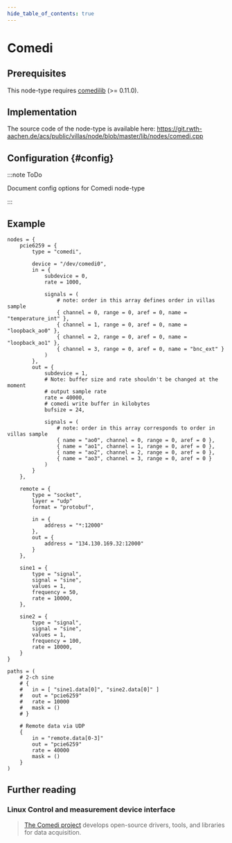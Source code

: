 ```yaml
---
hide_table_of_contents: true
---
```


# Comedi

## Prerequisites

This node-type requires [comedilib](http://comedi.org) (>= 0.11.0).

## Implementation

The source code of the node-type is available here:
https://git.rwth-aachen.de/acs/public/villas/node/blob/master/lib/nodes/comedi.cpp

## Configuration {#config}

:::note ToDo

Document config options for Comedi node-type

:::

## Example

``` url="external/node/etc/examples/nodes/comedi.conf" title="node/etc/examples/nodes/comedi.conf"
nodes = {
	pcie6259 = {
		type = "comedi",

		device = "/dev/comedi0",
		in = {
			subdevice = 0,
			rate = 1000,
			
			signals = (
				# note: order in this array defines order in villas sample
				{ channel = 0, range = 0, aref = 0, name = "temperature_int" },
				{ channel = 1, range = 0, aref = 0, name = "loopback_ao0" },
				{ channel = 2, range = 0, aref = 0, name = "loopback_ao1" },
				{ channel = 3, range = 0, aref = 0, name = "bnc_ext" }
			)
		},
		out = {
			subdevice = 1,
			# Note: buffer size and rate shouldn't be changed at the moment
			# output sample rate
			rate = 40000,
			# comedi write buffer in kilobytes
			bufsize = 24,
			
			signals = (
				# note: order in this array corresponds to order in villas sample
				{ name = "ao0", channel = 0, range = 0, aref = 0 },
				{ name = "ao1", channel = 1, range = 0, aref = 0 },
				{ name = "ao2", channel = 2, range = 0, aref = 0 },
				{ name = "ao3", channel = 3, range = 0, aref = 0 }
			)
		}
	},

	remote = {
		type = "socket",
		layer = "udp"
		format = "protobuf",
		
		in = {
			address = "*:12000"
		},
		out = {
			address = "134.130.169.32:12000"
		}
	},

	sine1 = {
		type = "signal",
		signal = "sine",
		values = 1,
		frequency = 50,
		rate = 10000,
	},

	sine2 = {
		type = "signal",
		signal = "sine",
		values = 1,
		frequency = 100,
		rate = 10000,
	}
}

paths = (
	# 2-ch sine
	# {
	# 	in = [ "sine1.data[0]", "sine2.data[0]" ]
	# 	out = "pcie6259"
	# 	rate = 10000
	# 	mask = ()
	# }

	# Remote data via UDP
	{
		in = "remote.data[0-3]"
		out = "pcie6259"
		rate = 40000
		mask = ()
	}
)
```

## Further reading

### Linux Control and measurement device interface

> [The Comedi project](http://comedi.org) develops open-source drivers, tools, and libraries for data acquisition.
